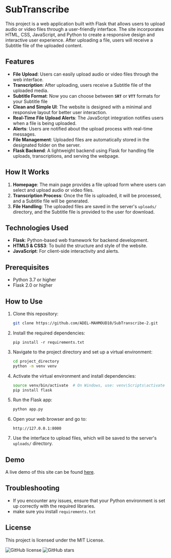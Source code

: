 # SubTranscribe

This project is a web application built with Flask that allows users to upload audio or video files through a user-friendly interface. The site incorporates HTML, CSS, JavaScript, and Python to create a responsive design and interactive user experience. After uploading a file, users will receive a Subtitle file of the uploaded content.

## Features

- **File Upload**: Users can easily upload audio or video files through the web interface.
- **Transcription**: After uploading, users receive a Subtitle file of the uploaded media.
- **Subtitle Format**: Now you can choose between **`SRT`** or **`VTT`** formats for your Subtitle file  
- **Clean and Simple UI**: The website is designed with a minimal and responsive layout for better user interaction.
- **Real-Time File Upload Alerts**: The JavaScript integration notifies users when a file is being uploaded.
- **Alerts**: Users are notified about the upload process with real-time messages.
- **File Management**: Uploaded files are automatically stored in the designated folder on the server.
- **Flask Backend**: A lightweight backend using Flask for handling file uploads, transcriptions, and serving the webpage.

## How It Works

1. **Homepage**: The main page provides a file upload form where users can select and upload audio or video files.
2. **Transcription Process**: Once the file is uploaded, it will be processed, and a Subtitle file will be generated.
3. **File Handling**: The uploaded files are saved in the server's `uploads/` directory, and the Subtitle file is provided to the user for download.

## Technologies Used

- **Flask**: Python-based web framework for backend development.
- **HTML5 & CSS3**: To build the structure and style of the website.
- **JavaScript**: For client-side interactivity and alerts.

## Prerequisites
- Python 3.7 or higher
- Flask 2.0 or higher

## How to Use

1. Clone this repository:
   ```bash
   git clone https://github.com/ADEL-MAHMOUD10/SubTranscribe-2.git
   ```
2. Install the required dependencies:

    ```
    pip install -r requirements.txt
    ```

3. Navigate to the project directory and set up a virtual environment:
   ```bash
   cd project_directory
   python -m venv venv
   ```

4. Activate the virtual environment and install dependencies:
   ```bash
   source venv/bin/activate  # On Windows, use: venv\Scripts\activate
   pip install flask
   ```

4. Run the Flask app:
   ```bash
   python app.py
   ```

5. Open your web browser and go to:
   ```
   http://127.0.0.1:8000
   ```

6. Use the interface to upload files, which will be saved to the server's `uploads/` directory.


## Demo

A live demo of this site can be found [here]().

## Troubleshooting
- If you encounter any issues, ensure that your Python environment is set up correctly with the required libraries.
- make sure you install `requirements.txt`

## License

This project is licensed under the MIT License.

![GitHub license](https://img.shields.io/badge/license-MIT-blue.svg)
![GitHub stars](https://img.shields.io/github/stars/ADEL-MAHMOUD10/SubTranscribe.svg)
